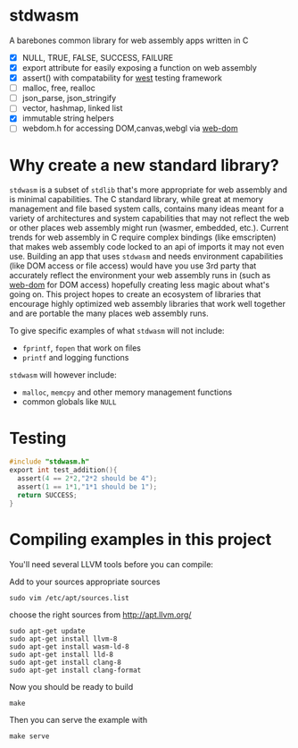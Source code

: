 # stdwasm

A barebones common library for web assembly apps written in C

* [x] NULL, TRUE, FALSE, SUCCESS, FAILURE
* [x] export attribute for easily exposing a function on web assembly
* [x] assert() with compatability for [west](https://github.com/web-dom/west) testing framework
* [ ] malloc, free, realloc
* [ ] json_parse, json_stringify
* [ ] vector, hashmap, linked list
* [x] immutable string helpers
* [ ] webdom.h for accessing DOM,canvas,webgl via [web-dom](https://github.com/web-dom/web-dom/)

# Why create a new standard library?

`stdwasm` is a subset of `stdlib` that's more appropriate for web assembly and is minimal capabilities. The C standard library, while great at memory management and file based system calls, contains many ideas meant for a variety of architectures and system capabilities that may not reflect the web or other places web assembly might run (wasmer, embedded, etc.). Current trends for web assembly in C require complex bindings (like emscripten) that makes web assembly code locked to an api of imports it may not even use. Building an app that uses `stdwasm` and needs environment capabilities (like DOM access or file access) would have you use 3rd party that accurately reflect the environment your web assembly runs in (such as [web-dom](https://github.com/web-dom/web-dom/) for DOM access) hopefully creating less magic about what's going on. This project hopes to create an ecosystem of libraries that encourage  highly optimized web assembly libraries that work well together and are portable the many places web assembly runs. 

To give specific examples of what `stdwasm` will not include:
* `fprintf`, `fopen` that work on files
* `printf` and logging functions

`stdwasm` will however include:
* `malloc`, `memcpy` and other memory management functions
* common globals like `NULL`

# Testing
```C
#include "stdwasm.h"
export int test_addition(){
  assert(4 == 2*2,"2*2 should be 4");
  assert(1 == 1*1,"1*1 should be 1");
  return SUCCESS;
}
```

# Compiling examples in this project

You'll need several LLVM tools before you can compile:

Add to your sources appropriate sources

`sudo vim /etc/apt/sources.list`

choose the right sources from http://apt.llvm.org/

```
sudo apt-get update
sudo apt-get install llvm-8
sudo apt-get install wasm-ld-8
sudo apt-get install lld-8
sudo apt-get install clang-8
sudo apt-get install clang-format
```

Now you should be ready to build

`make`

Then you can serve the example with

`make serve`
